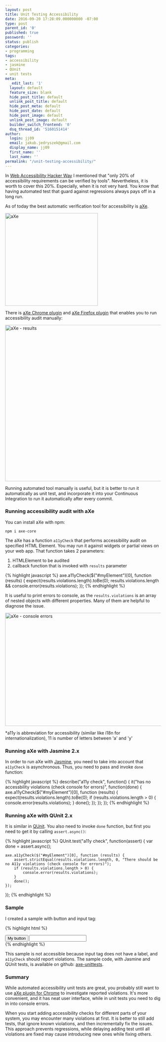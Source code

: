 ```yaml
---
layout: post
title: Unit Testing Accessibility
date: 2016-09-20 17:28:09.000000000 -07:00
type: post
parent_id: '0'
published: true
password: ''
status: publish
categories:
- programming
tags:
- accessibility
- jasmine
- QUnit
- unit tests
meta:
  _edit_last: '1'
  layout: default
  feature_size: blank
  hide_post_title: default
  unlink_post_title: default
  hide_post_meta: default
  hide_post_date: default
  hide_post_image: default
  unlink_post_image: default
  builder_switch_frontend: '0'
  dsq_thread_id: '5160151414'
author:
  login: jj09
  email: jakub.jedryszek@gmail.com
  display_name: jj09
  first_name: ''
  last_name: ''
permalink: "/unit-testing-accessibility/"
---
```

<p>In <a href="http://jj09.net/web-accessibility-hacker-way/">Web Accessibility Hacker Way</a> I mentioned that "only 20% of accessibility requirements can be verified by tools". Nevertheless, it is worth to cover this 20%. Especially, when it is not very hard. You know that having automated test that guard against regressions always pays off in a long run.</p>
<p>As of today the best automatic verification tool for accessibility is <a href="http://www.deque.com/products/axe/">aXe</a>.</p>
<p><img class="aligncenter size-full wp-image-15532" src="{{ site.baseurl }}/assets/2016/09/aXeLogo-300x300.png" alt="aXe" width="300" height="300" /></p>
<p>There is <a href="http://bitly.com/aXe-Chrome">aXe Chrome plugin</a> and <a href="http://bit.ly/aXe-Firefox">aXe Firefox plugin</a> that enables you to run accessibility audit manually:</p>
<p><img class="aligncenter size-full wp-image-15581" src="{{ site.baseurl }}/assets/2016/09/axe_results.jpg" alt="aXe - results" width="792" height="506" /></p>
<p>Running automated tool manually is useful, but it is better to run it automatically as unit test, and incorporate it into your Continuous Integration to run it automatically after every commit.</p>
<h3>Running accessibility audit with aXe</h3>
<p>You can install aXe with npm:</p>
<p><code>npm i axe-core</code></p>
<p>The aXe has a function <code>a11yCheck</code> that performs accessibility audit on specified HTML Element. You may run it against widgets or partial views on your web app. That function takes 2 parameters:</p>
<ol>
<li>HTMLElement to be audited</li>
<li>callback function that is invoked with <code>results</code> parameter</li>
</ol>

{% highlight javascript %}
axe.a11yCheck($("#myElement")[0], function (results) {
    expect(results.violations.length).toBe(0);
    results.violations.length && console.error(results.violations);
});
{% endhighlight %}

<p>It is useful to print errors to console, as the <code>results.violations</code> is an array of nested objects with different properties. Many of them are helpful to diagnose the issue.</p>
<p><img class="aligncenter size-full wp-image-15541" src="{{ site.baseurl }}/assets/2016/09/axe_consoleErrors.png" alt="aXe - console errors" width="790" height="366" /></p>
<p>*a11y is abbreviation for accessibility (similar like i18n for internationalization), 11 is number of letters between 'a' and 'y'</p>
<h3>Running aXe with Jasmine 2.x</h3>
<p>In order to run aXe with <a href="http://jasmine.github.io/">Jasmine</a>, you need to take into account that <code>a11yCheck</code> is asynchronous. Thus, you need to pass and invoke <code>done</code> function:</p>

{% highlight javascript %}
describe("a11y check", function() {
  it("has no accessbility violations (check console for errors)", function(done) {
    axe.a11yCheck($("#myElement")[0], function (results) {
        expect(results.violations.length).toBe(0);
        if (results.violations.length > 0) {
            console.error(results.violations);
        }
        done();
    });
  });
});
{% endhighlight %}

<h3>Running aXe with QUnit 2.x</h3>
<p>It is similar in <a href="https://qunitjs.com/">QUnit</a>. You also need to invoke <code>done</code> function, but first you need to get it by calling <code>assert.async()</code>:</p>

{% highlight javascript %}
QUnit.test("a11y check", function(assert) {
    var done = assert.async();

    axe.a11yCheck($("#myElement")[0], function (results) {
        assert.strictEqual(results.violations.length, 0, "There should be no A11y violations (check console for errors)");
        if (results.violations.length > 0) {
            console.error(results.violations);
        }
        done();
    });
});
{% endhighlight %}

<h3>Sample</h3>
<p>I created a sample with button and input tag:</p>

{% highlight html %}
<div id="fixture">
  <button>My button</button> 
  <input type="text" />
</div>
{% endhighlight %}

<p>This sample is not accessible because input tag does not have a label, and <code>a11yCheck</code> should report violations. The sample code, with Jasmine and QUnit tests, is available on github: <a href="https://github.com/jj09/axe-unittests">axe-unittests</a>.</p>
<h3>Summary</h3>
<p>While automated accessibility unit tests are great, you probably still want to use <a href="http://bitly.com/aXe-Chrome">aXe plugin for Chrome</a> to investigate reported violations. It's more convenient, and it has neat user interface, while in unit tests you need to dig in into console errors.</p>
<p>When you start adding accessibility checks for different parts of your system, you may encounter many violations at first. It is better to still add tests, that ignore known violations, and then incrementally fix the issues. This approach prevents regressions, while delaying adding test until all violations are fixed may cause introducing new ones while fixing others.</p>
